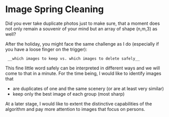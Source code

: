 # Image Spring Cleaning
Did you ever take duplicate photos just to make sure, that a moment does not only remain a souvenir of your mind but an array of shape (n,m,3) as well?

After the holiday, you might face the same challenge as I do (especially if you have a loose finger on the trigger):

     __which images to keep vs. which images to delete safely__

This fine little word safely can be interpreted in different ways and we will come to that in a minute. For the time being, I would like to identify images that
* are duplicates of one and the same scenery (or are at least very similar)
* keep only the best image of each group (most sharp)

At a later stage, I would like to extent the distinctive capabilities of the algorithm and pay more attention to images that focus on persons.

